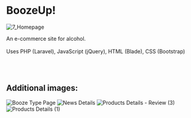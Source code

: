 # BoozeUp!

![7_Homepage](https://user-images.githubusercontent.com/16698267/223183989-b019e276-e7f2-497f-88a9-1abe8a5ff426.jpg)

An e-commerce site for alcohol.
<br/><br/>
Uses PHP (Laravel), JavaScript (jQuery), HTML (Blade), CSS (Bootstrap)

<br/><br/>
## Additional images:
![Booze Type Page](https://user-images.githubusercontent.com/16698267/223185913-a2319bda-2929-4704-a8e1-db2436178875.PNG)
![News Details](https://user-images.githubusercontent.com/16698267/223186409-9e6b9515-08fa-4940-b6d0-46739971457e.PNG)
![Products Details - Review (3)](https://user-images.githubusercontent.com/16698267/223186450-4e17d73a-4c5d-440a-b5ef-e39132593382.PNG)
![Products Details (1)](https://user-images.githubusercontent.com/16698267/223186501-f152abe3-ffe8-4a16-8d71-ce0369629730.PNG)
